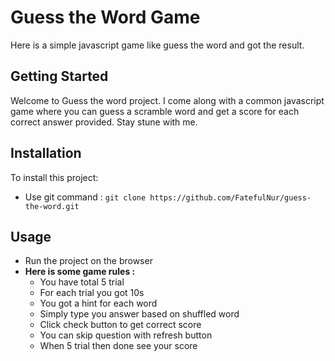 # Guess the Word Game
Here is a simple javascript game like guess the word and got the result.

## Getting Started
Welcome to Guess the word project. I come along with a common javascript game where you can guess a scramble word and get a score for each correct answer provided. Stay stune with me.

## Installation
To install this project:
- Use git command : `git clone https://github.com/FatefulNur/guess-the-word.git`

## Usage
- Run the project on the browser
- **Here is some game rules :**
    - You have total 5 trial
    - For each trial you got 10s
    - You got a hint for each word
    - Simply type you answer based on shuffled word
    - Click check button to get correct score
    - You can skip question with refresh button
    - When 5 trial then done see your score